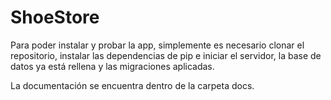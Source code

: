 # ShoeStore

Para poder instalar y probar la app, simplemente es necesario clonar el repositorio, instalar las dependencias de pip e iniciar el servidor, la base de datos ya está rellena y las migraciones aplicadas.

La documentación se encuentra dentro de la carpeta docs.
